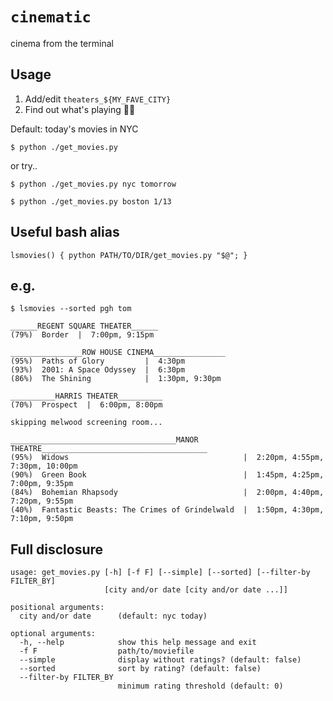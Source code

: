 # `cinematic`
cinema from the terminal

## Usage
1. Add/edit `theaters_${MY_FAVE_CITY}`
2. Find out what's playing :movie_camera::sparkles:

Default: today's movies in NYC

`$ python ./get_movies.py`

or try..

`$ python ./get_movies.py nyc tomorrow`

`$ python ./get_movies.py boston 1/13`

## Useful bash alias

`lsmovies() { python PATH/TO/DIR/get_movies.py "$@"; }`

## e.g.

```
$ lsmovies --sorted pgh tom

______REGENT SQUARE THEATER______
(79%)  Border  |  7:00pm, 9:15pm

________________ROW HOUSE CINEMA________________
(95%)  Paths of Glory         |  4:30pm
(93%)  2001: A Space Odyssey  |  6:30pm
(86%)  The Shining            |  1:30pm, 9:30pm

__________HARRIS THEATER__________
(70%)  Prospect  |  6:00pm, 8:00pm

skipping melwood screening room...

_____________________________________MANOR THEATRE_____________________________________
(95%)  Widows                                       |  2:20pm, 4:55pm, 7:30pm, 10:00pm
(90%)  Green Book                                   |  1:45pm, 4:25pm, 7:00pm, 9:35pm
(84%)  Bohemian Rhapsody                            |  2:00pm, 4:40pm, 7:20pm, 9:55pm
(40%)  Fantastic Beasts: The Crimes of Grindelwald  |  1:50pm, 4:30pm, 7:10pm, 9:50pm

```

## Full disclosure

```
usage: get_movies.py [-h] [-f F] [--simple] [--sorted] [--filter-by FILTER_BY]
                     [city and/or date [city and/or date ...]]

positional arguments:
  city and/or date      (default: nyc today)

optional arguments:
  -h, --help            show this help message and exit
  -f F                  path/to/moviefile
  --simple              display without ratings? (default: false)
  --sorted              sort by rating? (default: false)
  --filter-by FILTER_BY
                        minimum rating threshold (default: 0)
```
